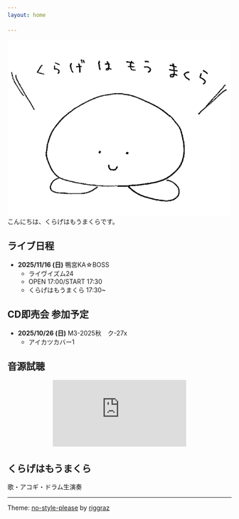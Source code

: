 ```yaml
---
layout: home

---
```


<style>
.video-wrapper {
  position: relative;
  padding-bottom: 56.25%; /* 16:9の比率 */
  height: 0;
  overflow: hidden;
  max-width: 100%;
  margin: 0 auto; /* 中央寄せ */
}
.video-wrapper iframe {
  position: absolute;
  top: 0;
  left: 0;
  width: 100%;
  height: 100%;
}
</style>
<div align="center">
<img src="/assets/images/krgmkr.png" >
</div>
こんにちは、くらげはもうまくらです。  




##  ライブ日程
- **2025/11/16 (日)** 鴨宮KA☆BOSS
    - ライヴイズム24
    - OPEN 17:00/START 17:30
    - くらげはもうまくら 17:30~

##  CD即売会 参加予定
- **2025/10/26 (日)** M3-2025秋　ク-27x
    - アイカツカバー1

##  音源試聴
<div align="center">
  <iframe
  src="https://www.youtube.com/embed/iMKMh75L3BY?si=0xEn-sZ2KAjJNBcJ"
  title="YouTube video player"
  frameborder="0"
  allow="accelerometer; autoplay; clipboard-write; encrypted-media; gyroscope; picture-in-picture"
  allowfullscreen></iframe>
</div>

## くらげはもうまくら
歌・アコギ・ドラム生演奏

---

Theme: [no-style-please](https://github.com/riggraz/no-style-please) by [riggraz](https://riggraz.dev)
